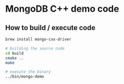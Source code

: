 # MongoDB C++ demo code

## How to build / execute code

```bash
brew install mongo-cxx-driver

# building the source code
cd build
cmake ..
make

# execute the binary
../bin/mongo-demo
```
